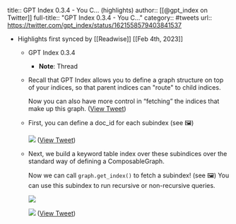 title:: GPT Index 0.3.4 - You C... (highlights)
author:: [[@gpt_index on Twitter]]
full-title:: "GPT Index 0.3.4 - You C..."
category:: #tweets
url:: https://twitter.com/gpt_index/status/1621558579403841537

- Highlights first synced by [[Readwise]] [[Feb 4th, 2023]]
	- GPT Index 0.3.4
		- **Note**: Thread
	- Recall that GPT Index allows you to define a graph structure on top of your indices, so that parent indices can "route" to child indices.
	  
	  Now you can also have more control in “fetching” the indices that make up this graph. ([View Tweet](https://twitter.com/gpt_index/status/1621558580884414466))
	- First, you can define a doc_id for each subindex (see 🖼️) 
	  
	  ![](https://pbs.twimg.com/media/FoDuj1laEAAccqs.jpg) ([View Tweet](https://twitter.com/gpt_index/status/1621558582335651840))
	- Next, we build a keyword table index over these subindices over the standard way of defining a ComposableGraph. 
	  
	  Now we can call `graph.get_index()` to fetch a subindex! (see 🖼️) You can use this subindex to run recursive or non-recursive queries. 
	  
	  ![](https://pbs.twimg.com/media/FoDum2kacAIx1Kv.png) 
	  
	  ![](https://pbs.twimg.com/media/FoDunoNaMAA-kis.png) ([View Tweet](https://twitter.com/gpt_index/status/1621558585200353282))